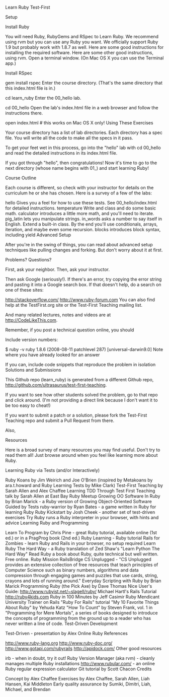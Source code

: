 Learn Ruby Test-First

Setup

Install Ruby

You will need Ruby, RubyGems and RSpec to Learn Ruby.
We recommend using rvm but you can use any Ruby you want. We officially support Ruby 1.9 but probably work with 1.8.7 as well.
Here are some good instructions for installing the required software.
Here are some other good instructions, using rvm.
Open a terminal window. (On Mac OS X you can use the Terminal app.)

Install RSpec

  gem install rspec
Enter the course directory. (That's the same directory that this index.html file is in.)

  cd learn_ruby
Enter the 00_hello lab.

  cd 00_hello
Open the lab's index.html file in a web browser and follow the instructions there.

  open index.html  # this works on Mac OS X only!
Using These Exercises

Your course directory has a list of lab directories. Each directory has a spec file. You will write all the code to make all the specs in it pass.

To get your feet wet in this process, go into the "hello" lab with cd 00_hello and read the detailed instructions in its index.html file.

If you got through "hello", then congratulations! Now it's time to go to the next directory (whose name begins with 01_) and start learning Ruby!

Course Outline

Each course is different, so check with your instructor for details on the curriculum he or she has chosen. Here is a survey of a few of the labs:

hello Gives you a feel for how to use these tests. See 00_hello/index.html for detailed instructions.
temperature Write and class and do some basic math.
calculator introduces a little more math, and you'll need to iterate.
pig_latin lets you manipulate strings.
in_words asks a number to say itself in English. Extend a built-in class. By the end you'll use conditionals, arrays, iteration, and maybe even some recursion.
blocks introduces block syntax, including yield
Advanced Setup

After you're in the swing of things, you can read about advanced setup techniques like pulling changes and forking. But don't worry about it at first.

Problems? Questions?

First, ask your neighbor. Then, ask your instructor.

Then ask Google (seriously!). If there's an error, try copying the error string and pasting it into a Google search box. If that doesn't help, do a search on one of these sites:

http://stackoverflow.com/
http://www.ruby-forum.com
You can also find help at the TestFirst.org site or the Test-First Teaching mailing list.

And many related lectures, notes and videos are at http://CodeLikeThis.com.

Remember, if you post a technical question online, you should

Include version numbers:

 $ ruby -v
 ruby 1.8.6 (2008-08-11 patchlevel 287) [universal-darwin9.0]
Note where you have already looked for an answer

If you can, include code snippets that reproduce the problem in isolation
Solutions and Submissions

This Github repo (learn_ruby) is generated from a different Github repo, http://github.com/ultrasaurus/test-first-teaching.

If you want to see how other students solved the problem, go to that repo and click around. (I'm not providing a direct link because I don't want it to be too easy to cheat!)

If you want to submit a patch or a solution, please fork the Test-First Teaching repo and submit a Pull Request from there.

Also,

Resources

Here is a broad survey of many resources you may find useful. Don't try to read them all! Just browse around when you feel like learning more about Ruby.

Learning Ruby via Tests (and/or Interactively)

Ruby Koans by Jim Weirich and Joe O'Brien (inspired by Metakoans by ara.t.howard and Ruby Learning Tests by Mike Clark)
Test-First Teaching by Sarah Allen and Alex Chaffee
Learning TDD Through Test First Teaching talk by Sarah Allen at East Bay Ruby Meetup
Growing OO Software In Ruby by Brian Marick - a Ruby version of Growing Object-Oriented Software Guided by Tests
ruby-warrior by Ryan Bates - a game written in Ruby for learning Ruby
Ruby Kickstart by Josh Cheek - another set of test-driven exercises
Try Ruby runs a Ruby interpreter in your browser, with hints and advice
Learning Ruby and Programming

Learn To Program by Chris Pine - great Ruby tutorial, available online (1st ed.) or in a PragProg book (2nd ed.)
Ruby Learning - Ruby tutorial
Rails for Zombies - learn Ruby and Rails in your browser, no setup required
Learn Ruby The Hard Way - a Ruby translation of Zed Shaw's "Learn Python The Hard Way"
Read Ruby a book about Ruby, quite technical but well written. Free online.
Ruby Mission
RailsBridge
CS Unplugged - "CS Unplugged provides an extensive collection of free resources that teach principles of Computer Science such as binary numbers, algorithms and data compression through engaging games and puzzles that use cards, string, crayons and lots of running around."
Everyday Scripting with Ruby by Brian Marick
Programming Ruby (the Pick Axe) by Dave Thomas
Nice User's Guide: http://www.rubyist.net/~slagell/ruby/
Michael Hartl's Rails Tutorial
http://ruby4kids.com
Ruby in 100 Minutes by Jeff Casimir
Ruby Mendicant University
Trainer on Rails "Ruby For Rails" tutorial
"My 10 Favorite Things About Ruby" by Yehuda Katz
"How To Count" by Steven Frank, vol. 1 in "Programming for Mere Mortals", a series of books designed to introduce the concepts of programming from the ground up to a reader who has never written a line of code.
Test-Driven Development

Test-Driven - presentation by Alex
Online Ruby References

http://www.ruby-lang.org
http://www.ruby-doc.org/
http://www.gotapi.com/rubyrails
http://apidock.com/
Other good resources

irb - when in doubt, try it out!
Ruby Version Manager (aka rvm) - cleanly manages multiple Ruby installations
http://www.rubular.com/ - an online Ruby regular expression calculator
Git tutorial by Scott Chacon
Credits

Concept by Alex Chaffee
Exercises by Alex Chaffee, Sarah Allen, Liah Hansen, Kai Middleton
Early quality assurance by Sumiki, Dimitri, Liah, Michael, and Brendan